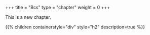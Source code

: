 +++
title = "Bcs"
type = "chapter"
weight = 0
+++

This is a new chapter.

{{% children containerstyle="div" style="h2" description=true %}}